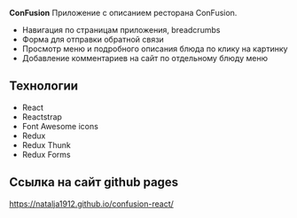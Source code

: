 **ConFusion**
Приложение с описанием ресторана ConFusion. 

 * Навигация по страницам приложения, breadcrumbs
 * Форма для отправки обратной связи
 * Просмотр меню и подробного описания блюда по клику на картинку
 * Добавление комментариев на сайт по отдельному блюду меню

## Технологии
 * React
 * Reactstrap
 * Font Awesome icons
 * Redux
 * Redux Thunk
 * Redux Forms

## Ссылка на сайт github pages 
https://natalja1912.github.io/confusion-react/